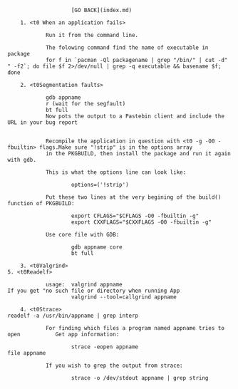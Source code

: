    <t5                                         DOCUMENTATION                                                              >
   
   
                        [GO BACK](index.md) 
   
		1. <t0 When an application fails>
		
				Run it from the command line.
				
				The folowing command find the name of executable in package
				for f in `pacman -Ql packagename | grep "/bin/" | cut -d" " -f2`; do file $f 2>/dev/null | grep -q executable && basename $f; done
			
		2. <t0Segmentation faults>
				
				gdb appname
				r (wait for the segfault)
				bt full 
				Now pots the output to a Pastebin client and include the URL in your bug report
			
			
				Recompile the application in question with <t0 -g -O0 -fbuiltin> flags.Make sure "!strip" is in the options array 
				in the PKGBUILD, then install the package and run it again with gdb.
				
				This is what the options line can look like: 
						
						options=('!strip')
						
				Put these two lines at the very begining of the build() function of PKGBUILD:
				
						export CFLAGS="$CFLAGS -O0 -fbuiltin -g"
						export CXXFLAGS="$CXXFLAGS -O0 -fbuiltin -g"
						
				Use core file with GDB:
				
						gdb appname core
						bt full
					
		3. <t0Valgrind>															5. <t0Readelf>
										
				usage:	valgrind appname												If you get "no such file or directory when running App
						valgrind --tool=callgrind appname								
						
		4. <t0Strace>																				readelf -a /usr/bin/appname | grep interp
				
				For finding which files a program named appname tries to open			Get app information:
				
						strace -eopen appname														file appname
						
				If you wish to grep the output from strace:
				
						strace -o /dev/stdout appname | grep string
						
				
		
